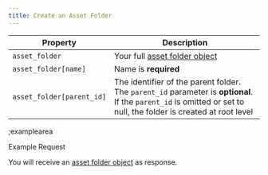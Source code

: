 ```yaml
---
title: Create an Asset Folder
---
```


| Property | Description |
|---|---|
| `asset_folder` | Your full [asset folder object](#core-resources/asset-folders/the-asset-object) |
| `asset_folder[name]`  | Name is **required** |
| `asset_folder[parent_id]`  | The identifier of the parent folder. The `parent_id` parameter is **optional**. If the `parent_id` is omitted or set to null, the folder is created at root level |

;examplearea

Example Request

<RequestExample url="https://mapi.storyblok.com/v1/spaces/606/asset_folders/" httpMethod="POST" :requestObject='{"asset_folder":{"name":"Header Images"}}'></RequestExample>

You will receive an [asset folder object](#core-resources/asset-folders/the-asset-object) as response.
